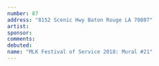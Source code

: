 ```yaml
---
number: 87
address: "8152 Scenic Hwy Baton Rouge LA 70807"
artist: 
sponsor: 
comments: 
debuted: 
name: "MLK Festival of Service 2018: Mural #21"
---
```

